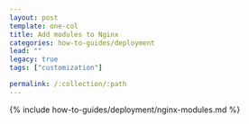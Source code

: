 ```yaml
---
layout: post
template: one-col
title: Add modules to Nginx
categories: how-to-guides/deployment
lead: ""
legacy: true
tags: ["customization"]

permalink: /:collection/:path
---
```

{% include how-to-guides/deployment/nginx-modules.md %}
